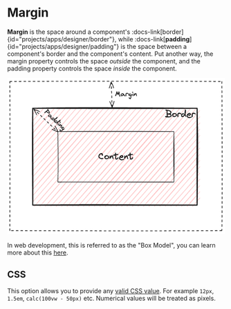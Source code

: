# Margin

**Margin** is the space around a component's :docs-link[border]{id="projects/apps/designer/border"}, while :docs-link[**padding**]{id="projects/apps/designer/padding"} is the space between a component's border and the component's content. Put another way, the margin property controls the space _outside_ the component, and the padding property controls the space _inside_ the component.

![Box Model](/src/assets/box_model.png)

In web development, this is referred to as the "Box Model", you can learn more about this [here](https://developer.mozilla.org/en-US/docs/Learn/CSS/Building_blocks/The_box_model). 

## CSS
This option allows you to provide any [valid CSS value](https://developer.mozilla.org/en-US/docs/Learn/CSS/Building_blocks/Values_and_units). For example `12px`, `1.5em`, `calc(100vw - 50px)` etc. Numerical values will be treated as pixels.